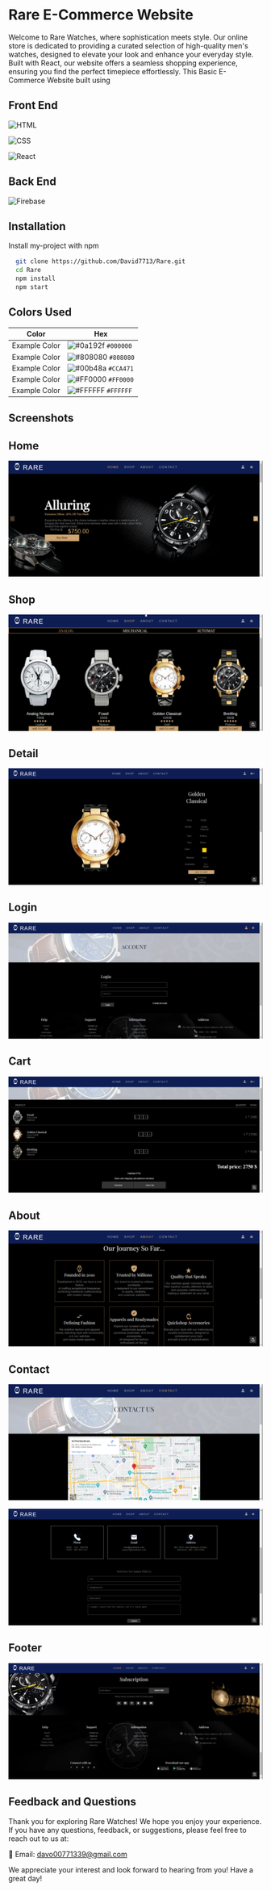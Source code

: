 
# Rare E-Commerce Website

Welcome to Rare Watches, where sophistication meets style. Our online store is dedicated to providing a curated selection of high-quality men's watches, designed to elevate your look and enhance your everyday style. Built with React, our website offers a seamless shopping experience, ensuring you find the perfect timepiece effortlessly.
This Basic E-Commerce Website built using


## Front End



![HTML](https://img.shields.io/badge/-HTML-orange?logo=html5&logoColor=white)

![CSS](https://img.shields.io/badge/-CSS-blue?logo=css3&logoColor=white)

![React](https://img.shields.io/badge/-React-blue?logo=react&logoColor=white)

## Back End

![Firebase](https://img.shields.io/badge/-Firebase-orange?logo=firebase&logoColor=white)

## Installation

Install my-project with npm

```bash
  git clone https://github.com/David7713/Rare.git
  cd Rare
  npm install
  npm start

```
    
## Colors Used

| Color         | Hex                                                                |
| ------------- | ------------------------------------------------------------------ |
| Example Color | ![#0a192f](https://via.placeholder.com/10/000000?text=+) `#000000` |
| Example Color | ![#808080](https://via.placeholder.com/10/808080?text=+) `#808080` |
| Example Color | ![#00b48a](https://via.placeholder.com/10/CCA471?text=+) `#CCA471` |
| Example Color | ![#FF0000](https://via.placeholder.com/10/FF0000?text=+) `#FF0000` |
| Example Color | ![#FFFFFF](https://via.placeholder.com/10/FFFFFF?text=+) `#FFFFFF` |


## Screenshots
   ## Home
![App Screenshot](https://github.com/David7713/Rare/blob/main/Screenshots/Home.png?raw=true)

   ## Shop
![App Screenshot](https://github.com/David7713/Rare/blob/main/Screenshots/Shop.png?raw=true)

   ## Detail
![App Screenshot](https://github.com/David7713/Rare/blob/main/Screenshots/Detail.png?raw=true)

   ## Login
![App Screenshot](https://github.com/David7713/Rare/blob/main/Screenshots/Login.png?raw=true)

   ## Cart
![App Screenshot](https://github.com/David7713/Rare/blob/main/Screenshots/Cart.png?raw=true)

   ## About
![App Screenshot](https://github.com/David7713/Rare/blob/main/Screenshots/About.png?raw=true)

   ## Contact
![App Screenshot](https://github.com/David7713/Rare/blob/main/Screenshots/Contact1.png?raw=true)

![App Screenshot](https://github.com/David7713/Rare/blob/main/Screenshots/Contact2.png?raw=true)

   ## Footer
![App Screenshot](https://github.com/David7713/Rare/blob/main/Screenshots/Footer.png?raw=true)





## Feedback and Questions
Thank you for exploring Rare Watches! We hope you enjoy your experience. If you have any questions, feedback, or suggestions, please feel free to reach out to us at:

📧 Email: davo00771339@gmail.com

We appreciate your interest and look forward to hearing from you! Have a great day!

